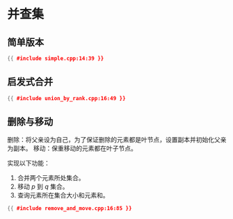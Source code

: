 # 并查集

## 简单版本

```cpp
{{ #include simple.cpp:14:39 }}
```

## 启发式合并

```cpp
{{ #include union_by_rank.cpp:16:49 }}
```

## 删除与移动

删除：将父亲设为自己，为了保证删除的元素都是叶节点，设置副本并初始化父亲为副本。
移动：保重移动的元素都在叶子节点。

实现以下功能：

1. 合并两个元素所处集合。
2. 移动 $p$ 到 $q$ 集合。
3. 查询元素所在集合大小和元素和。

```cpp
{{ #include remove_and_move.cpp:16:85 }}
```

<!-- TODO 带权并查集 -->
